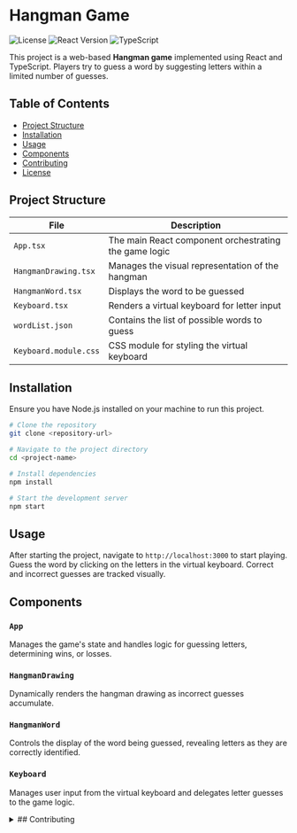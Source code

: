 
# Hangman Game

![License](https://img.shields.io/badge/license-MIT-green)
![React Version](https://img.shields.io/badge/react-17.0.2-blue.svg)
![TypeScript](https://img.shields.io/badge/typescript-4.1.2-blue.svg)

This project is a web-based **Hangman game** implemented using React and TypeScript. Players try to guess a word by suggesting letters within a limited number of guesses.

## Table of Contents
- [Project Structure](#project-structure)
- [Installation](#installation)
- [Usage](#usage)
- [Components](#components)
- [Contributing](#contributing)
- [License](#license)

## Project Structure
| File               | Description                                           |
|--------------------|-------------------------------------------------------|
| `App.tsx`          | The main React component orchestrating the game logic |
| `HangmanDrawing.tsx` | Manages the visual representation of the hangman     |
| `HangmanWord.tsx`  | Displays the word to be guessed                      |
| `Keyboard.tsx`     | Renders a virtual keyboard for letter input          |
| `wordList.json`    | Contains the list of possible words to guess         |
| `Keyboard.module.css` | CSS module for styling the virtual keyboard        |

## Installation

Ensure you have Node.js installed on your machine to run this project.

```bash
# Clone the repository
git clone <repository-url>

# Navigate to the project directory
cd <project-name>

# Install dependencies
npm install

# Start the development server
npm start
```

## Usage

After starting the project, navigate to `http://localhost:3000` to start playing. Guess the word by clicking on the letters in the virtual keyboard. Correct and incorrect guesses are tracked visually.

## Components

### `App`
Manages the game's state and handles logic for guessing letters, determining wins, or losses.

### `HangmanDrawing`
Dynamically renders the hangman drawing as incorrect guesses accumulate.

### `HangmanWord`
Controls the display of the word being guessed, revealing letters as they are correctly identified.

### `Keyboard`
Manages user input from the virtual keyboard and delegates letter guesses to the game logic.

<details>
  <summary>## Contributing</summary>
  Contributions are what make the open-source community such an amazing place to learn, inspire, and create. Any contributions you make are **greatly appreciated**.

  1. Fork the Project
  2. Create your Feature Branch (`git checkout -b feature/AmazingFeature`)
  3. Commit your Changes (`git commit -m 'Add some AmazingFeature'`)
  4. Push to the Branch (`git push origin feature/AmazingFeature`)
  5. Open a Pull Request
</details>
